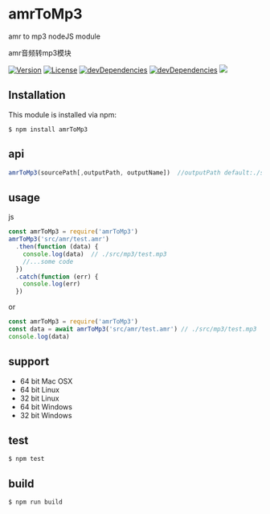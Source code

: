 # amrToMp3
amr to mp3 nodeJS module

amr音频转mp3模块

<p>
<a href="https://www.npmjs.com/package/amrToMp3"><img src="https://img.shields.io/npm/v/amrToMp3.svg" alt="Version"></a>
<a href="https://www.npmjs.com/package/amrToMp3"><img src="https://img.shields.io/npm/l/amrToMp3.svg" alt="License"></a>
<a href="https://www.npmjs.com/package/amrToMp3"><img src="https://img.shields.io/david/dev/binaryify/amrToMp3.svg" alt="devDependencies" ></a>
<a href="https://www.npmjs.com/package/amrToMp3"><img src="https://img.shields.io/david/binaryify/amrToMp3.svg" alt="devDependencies" ></a>
<a href="https://travis-ci.org/Binaryify/amrToMp3"><img src="https://api.travis-ci.org/Binaryify/amrToMp3.svg?branch=master" /></a>
</p>

## Installation
This module is installed via npm:
```
$ npm install amrToMp3
```
## api
```js
amrToMp3(sourcePath[,outputPath, outputName])  //outputPath default:./src/mp3/
```

## usage
js
```js
const amrToMp3 = require('amrToMp3')
amrToMp3('src/amr/test.amr')
  .then(function (data) {
    console.log(data)  // ./src/mp3/test.mp3
    //...some code
  })
  .catch(function (err) {
    console.log(err)
  })
```
or
```js
const amrToMp3 = require('amrToMp3')
const data = await amrToMp3('src/amr/test.amr') // ./src/mp3/test.mp3
console.log(data)
```

## support
* 64 bit Mac OSX
* 64 bit Linux
* 32 bit Linux
* 64 bit Windows
* 32 bit Windows

## test
```
$ npm test
```

## build
```
$ npm run build
```
